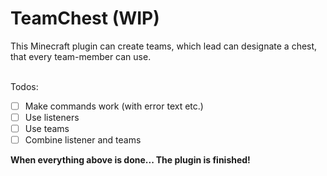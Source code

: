 # TeamChest (WIP)
This Minecraft plugin can create teams, which lead can designate a chest, that every team-member can use.
<br/><br/>

Todos:
- [ ] Make commands work (with error text etc.)
- [ ] Use listeners
- [ ] Use teams
- [ ] Combine listener and teams

**When everything above is done... The plugin is finished!**